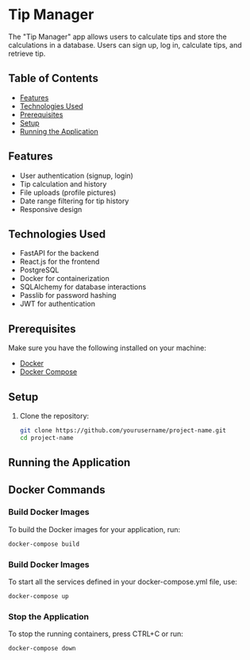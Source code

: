 # Tip Manager

The "Tip Manager" app allows users to calculate tips and store the calculations in a database. Users can sign up, log in, calculate tips, and retrieve tip.

## Table of Contents

- [Features](#features)
- [Technologies Used](#technologies-used)
- [Prerequisites](#prerequisites)
- [Setup](#setup)
- [Running the Application](#running-the-application)
  
## Features

- User authentication (signup, login)
- Tip calculation and history
- File uploads (profile pictures)
- Date range filtering for tip history
- Responsive design

## Technologies Used

- FastAPI for the backend
- React.js for the frontend
- PostgreSQL
- Docker for containerization
- SQLAlchemy for database interactions
- Passlib for password hashing
- JWT for authentication

## Prerequisites

Make sure you have the following installed on your machine:

- [Docker](https://www.docker.com/get-started)
- [Docker Compose](https://docs.docker.com/compose/install/)

## Setup

1. Clone the repository:
   ```bash
   git clone https://github.com/yourusername/project-name.git
   cd project-name

## Running the Application

## Docker Commands

### Build Docker Images

To build the Docker images for your application, run:
```bash
docker-compose build
```

### Build Docker Images

To start all the services defined in your docker-compose.yml file, use:

```bash
docker-compose up
```

### Stop the Application
To stop the running containers, press CTRL+C or run:

```bash
docker-compose down
```

